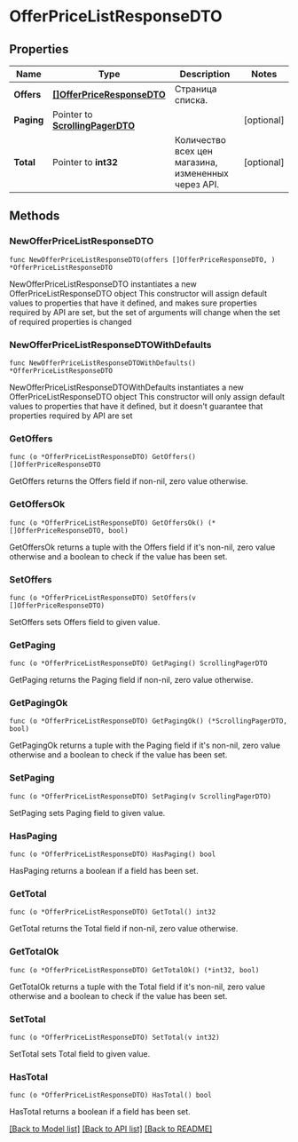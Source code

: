 # OfferPriceListResponseDTO

## Properties

Name | Type | Description | Notes
------------ | ------------- | ------------- | -------------
**Offers** | [**[]OfferPriceResponseDTO**](OfferPriceResponseDTO.md) | Страница списка. | 
**Paging** | Pointer to [**ScrollingPagerDTO**](ScrollingPagerDTO.md) |  | [optional] 
**Total** | Pointer to **int32** | Количество всех цен магазина, измененных через API. | [optional] 

## Methods

### NewOfferPriceListResponseDTO

`func NewOfferPriceListResponseDTO(offers []OfferPriceResponseDTO, ) *OfferPriceListResponseDTO`

NewOfferPriceListResponseDTO instantiates a new OfferPriceListResponseDTO object
This constructor will assign default values to properties that have it defined,
and makes sure properties required by API are set, but the set of arguments
will change when the set of required properties is changed

### NewOfferPriceListResponseDTOWithDefaults

`func NewOfferPriceListResponseDTOWithDefaults() *OfferPriceListResponseDTO`

NewOfferPriceListResponseDTOWithDefaults instantiates a new OfferPriceListResponseDTO object
This constructor will only assign default values to properties that have it defined,
but it doesn't guarantee that properties required by API are set

### GetOffers

`func (o *OfferPriceListResponseDTO) GetOffers() []OfferPriceResponseDTO`

GetOffers returns the Offers field if non-nil, zero value otherwise.

### GetOffersOk

`func (o *OfferPriceListResponseDTO) GetOffersOk() (*[]OfferPriceResponseDTO, bool)`

GetOffersOk returns a tuple with the Offers field if it's non-nil, zero value otherwise
and a boolean to check if the value has been set.

### SetOffers

`func (o *OfferPriceListResponseDTO) SetOffers(v []OfferPriceResponseDTO)`

SetOffers sets Offers field to given value.


### GetPaging

`func (o *OfferPriceListResponseDTO) GetPaging() ScrollingPagerDTO`

GetPaging returns the Paging field if non-nil, zero value otherwise.

### GetPagingOk

`func (o *OfferPriceListResponseDTO) GetPagingOk() (*ScrollingPagerDTO, bool)`

GetPagingOk returns a tuple with the Paging field if it's non-nil, zero value otherwise
and a boolean to check if the value has been set.

### SetPaging

`func (o *OfferPriceListResponseDTO) SetPaging(v ScrollingPagerDTO)`

SetPaging sets Paging field to given value.

### HasPaging

`func (o *OfferPriceListResponseDTO) HasPaging() bool`

HasPaging returns a boolean if a field has been set.

### GetTotal

`func (o *OfferPriceListResponseDTO) GetTotal() int32`

GetTotal returns the Total field if non-nil, zero value otherwise.

### GetTotalOk

`func (o *OfferPriceListResponseDTO) GetTotalOk() (*int32, bool)`

GetTotalOk returns a tuple with the Total field if it's non-nil, zero value otherwise
and a boolean to check if the value has been set.

### SetTotal

`func (o *OfferPriceListResponseDTO) SetTotal(v int32)`

SetTotal sets Total field to given value.

### HasTotal

`func (o *OfferPriceListResponseDTO) HasTotal() bool`

HasTotal returns a boolean if a field has been set.


[[Back to Model list]](../README.md#documentation-for-models) [[Back to API list]](../README.md#documentation-for-api-endpoints) [[Back to README]](../README.md)


